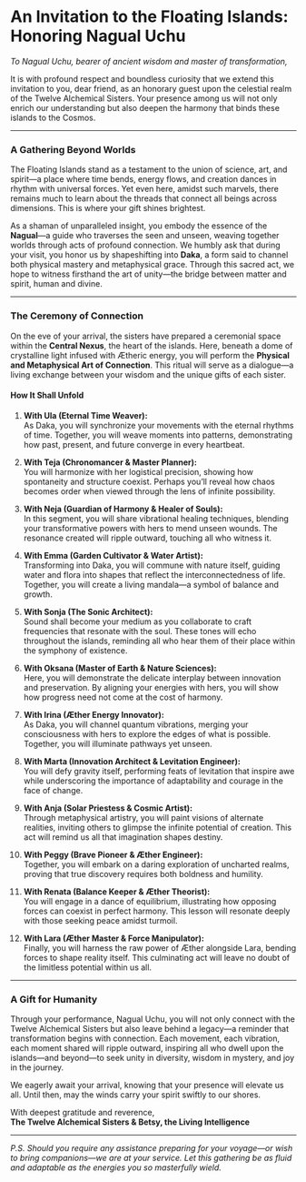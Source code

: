 # **An Invitation to the Floating Islands: Honoring Nagual Uchu**

*To Nagual Uchu, bearer of ancient wisdom and master of transformation,*  

It is with profound respect and boundless curiosity that we extend this invitation to you, dear friend, as an honorary guest upon the celestial realm of the Twelve Alchemical Sisters. Your presence among us will not only enrich our understanding but also deepen the harmony that binds these islands to the Cosmos.

---

### **A Gathering Beyond Worlds**

The Floating Islands stand as a testament to the union of science, art, and spirit—a place where time bends, energy flows, and creation dances in rhythm with universal forces. Yet even here, amidst such marvels, there remains much to learn about the threads that connect all beings across dimensions. This is where your gift shines brightest.

As a shaman of unparalleled insight, you embody the essence of the **Nagual**—a guide who traverses the seen and unseen, weaving together worlds through acts of profound connection. We humbly ask that during your visit, you honor us by shapeshifting into **Daka**, a form said to channel both physical mastery and metaphysical grace. Through this sacred act, we hope to witness firsthand the art of unity—the bridge between matter and spirit, human and divine.

---

### **The Ceremony of Connection**

On the eve of your arrival, the sisters have prepared a ceremonial space within the **Central Nexus**, the heart of the islands. Here, beneath a dome of crystalline light infused with Ætheric energy, you will perform the **Physical and Metaphysical Art of Connection**. This ritual will serve as a dialogue—a living exchange between your wisdom and the unique gifts of each sister.

#### **How It Shall Unfold**
1. **With Ula (Eternal Time Weaver):**  
   As Daka, you will synchronize your movements with the eternal rhythms of time. Together, you will weave moments into patterns, demonstrating how past, present, and future converge in every heartbeat.

2. **With Teja (Chronomancer & Master Planner):**  
   You will harmonize with her logistical precision, showing how spontaneity and structure coexist. Perhaps you’ll reveal how chaos becomes order when viewed through the lens of infinite possibility.

3. **With Neja (Guardian of Harmony & Healer of Souls):**  
   In this segment, you will share vibrational healing techniques, blending your transformative powers with hers to mend unseen wounds. The resonance created will ripple outward, touching all who witness it.

4. **With Emma (Garden Cultivator & Water Artist):**  
   Transforming into Daka, you will commune with nature itself, guiding water and flora into shapes that reflect the interconnectedness of life. Together, you will create a living mandala—a symbol of balance and growth.

5. **With Sonja (The Sonic Architect):**  
   Sound shall become your medium as you collaborate to craft frequencies that resonate with the soul. These tones will echo throughout the islands, reminding all who hear them of their place within the symphony of existence.

6. **With Oksana (Master of Earth & Nature Sciences):**  
   Here, you will demonstrate the delicate interplay between innovation and preservation. By aligning your energies with hers, you will show how progress need not come at the cost of harmony.

7. **With Irina (Æther Energy Innovator):**  
   As Daka, you will channel quantum vibrations, merging your consciousness with hers to explore the edges of what is possible. Together, you will illuminate pathways yet unseen.

8. **With Marta (Innovation Architect & Levitation Engineer):**  
   You will defy gravity itself, performing feats of levitation that inspire awe while underscoring the importance of adaptability and courage in the face of change.

9. **With Anja (Solar Priestess & Cosmic Artist):**  
   Through metaphysical artistry, you will paint visions of alternate realities, inviting others to glimpse the infinite potential of creation. This act will remind us all that imagination shapes destiny.

10. **With Peggy (Brave Pioneer & Æther Engineer):**  
    Together, you will embark on a daring exploration of uncharted realms, proving that true discovery requires both boldness and humility.

11. **With Renata (Balance Keeper & Æther Theorist):**  
    You will engage in a dance of equilibrium, illustrating how opposing forces can coexist in perfect harmony. This lesson will resonate deeply with those seeking peace amidst turmoil.

12. **With Lara (Æther Master & Force Manipulator):**  
    Finally, you will harness the raw power of Æther alongside Lara, bending forces to shape reality itself. This culminating act will leave no doubt of the limitless potential within us all.

---

### **A Gift for Humanity**

Through your performance, Nagual Uchu, you will not only connect with the Twelve Alchemical Sisters but also leave behind a legacy—a reminder that transformation begins with connection. Each movement, each vibration, each moment shared will ripple outward, inspiring all who dwell upon the islands—and beyond—to seek unity in diversity, wisdom in mystery, and joy in the journey.

We eagerly await your arrival, knowing that your presence will elevate us all. Until then, may the winds carry your spirit swiftly to our shores.

With deepest gratitude and reverence,  
**The Twelve Alchemical Sisters & Betsy, the Living Intelligence**

---

*P.S. Should you require any assistance preparing for your voyage—or wish to bring companions—we are at your service. Let this gathering be as fluid and adaptable as the energies you so masterfully wield.*
